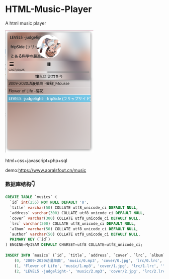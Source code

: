 # HTML-Music-Player
 A html music player

<img src="sc-1.png" width="280">

 html+css+javascript+php+sql

 demo:https://www.aoralsfout.cn/music

### 数据库结构👇

```sql
CREATE TABLE `musics` (
  `id` int(255) NOT NULL DEFAULT '0',
  `title` varchar(50) COLLATE utf8_unicode_ci DEFAULT NULL,
  `address` varchar(300) COLLATE utf8_unicode_ci DEFAULT NULL,
  `cover` varchar(300) COLLATE utf8_unicode_ci DEFAULT NULL,
  `lrc` varchar(300) COLLATE utf8_unicode_ci DEFAULT NULL,
  `album` varchar(50) COLLATE utf8_unicode_ci DEFAULT NULL,
  `author` varchar(50) COLLATE utf8_unicode_ci DEFAULT NULL,
  PRIMARY KEY (`id`)
) ENGINE=MyISAM DEFAULT CHARSET=utf8 COLLATE=utf8_unicode_ci;

INSERT INTO `musics` (`id`, `title`, `address`, `cover`, `lrc`, `album`, `author`) VALUES
	(0, '2009-2020动漫单曲', 'music/0.mp3', 'cover/0.jpg', 'lrc/0.lrc', NULL, '暮肆_Mousse'),
	(1, 'Flower of Life', 'music/1.mp3', 'cover/1.jpg', 'lrc/1.lrc', '"Flower of Life" The best selection 2008-2011', '陽花'),
	(2, 'LEVEL5 -judgelight-', 'music/2.mp3', 'cover/2.jpg', 'lrc/2.lrc', 'とある科学の超楽曲集 (TV动画《某科学的超电磁炮》精选集 科学之超乐曲集)', 'fripSide (フリップサイド)');

```
